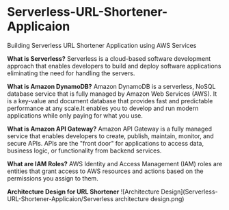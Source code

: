 # Serverless-URL-Shortener-Applicaion
Building Serverless URL Shortener Application using AWS Services 

**What is Serverless?**
Serverless is a cloud-based software development approach that enables developers to build and deploy software applications eliminating the need for handling the servers.

**What is Amazon DynamoDB?**
Amazon DynamoDB is a serverless, NoSQL database service that is fully managed by Amazon Web Services (AWS). It is a key-value and document database that provides fast and predictable performance at any scale.It enables you to develop and run modern applications while only paying for what you use.

**What is Amazon API Gateway?**
Amazon API Gateway is a fully managed service that enables developers to create, publish, maintain, monitor, and secure APIs. APIs are the "front door" for applications to access data, business logic, or functionality from backend services.

**What are IAM Roles?**
AWS Identity and Access Management (IAM) roles are entities that grant access to AWS resources and actions based on the permissions you assign to them.

**Architecture Design for URL Shortener**
![Architecture Design](Serverless-URL-Shortener-Applicaion/Serverless architecture design.png)


